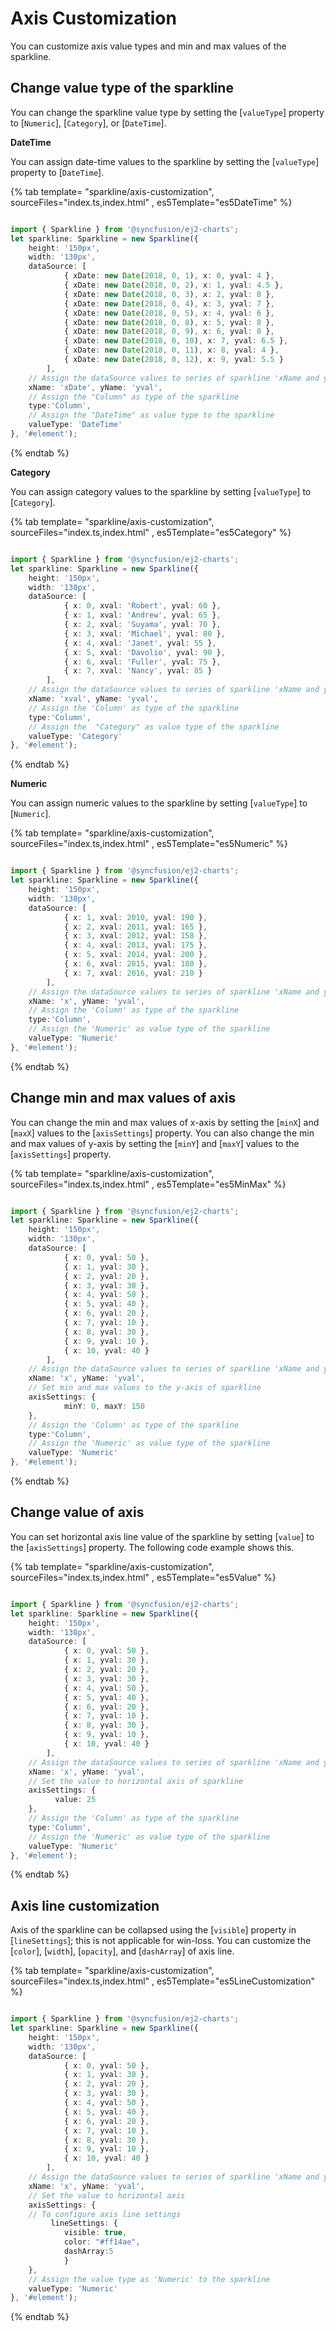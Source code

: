 # Axis Customization

You can customize axis value types and min and max values of the sparkline.

## Change value type of the sparkline

You can change the sparkline value type by setting the [`valueType`] property to [`Numeric`], [`Category`], or [`DateTime`].
<!-- markdownlint-disable MD036 -->

**DateTime**

You can assign date-time values to the sparkline by setting the [`valueType`] property to [`DateTime`].

{% tab template= "sparkline/axis-customization", sourceFiles="index.ts,index.html" , es5Template="es5DateTime" %}

```typescript

import { Sparkline } from '@syncfusion/ej2-charts';
let sparkline: Sparkline = new Sparkline({
    height: '150px',
    width: '130px',
    dataSource: [
            { xDate: new Date(2018, 0, 1), x: 0, yval: 4 },
            { xDate: new Date(2018, 0, 2), x: 1, yval: 4.5 },
            { xDate: new Date(2018, 0, 3), x: 2, yval: 8 },
            { xDate: new Date(2018, 0, 4), x: 3, yval: 7 },
            { xDate: new Date(2018, 0, 5), x: 4, yval: 6 },
            { xDate: new Date(2018, 0, 8), x: 5, yval: 8 },
            { xDate: new Date(2018, 0, 9), x: 6, yval: 8 },
            { xDate: new Date(2018, 0, 10), x: 7, yval: 6.5 },
            { xDate: new Date(2018, 0, 11), x: 8, yval: 4 },
            { xDate: new Date(2018, 0, 12), x: 9, yval: 5.5 }
        ],
    // Assign the dataSource values to series of sparkline 'xName and yName'
    xName: 'xDate', yName: 'yval',
    // Assign the "Column" as type of the sparkline
    type:'Column',
    // Assign the "DateTime" as value type to the sparkline
    valueType: 'DateTime'
}, '#element');

```

{% endtab %}

<!-- markdownlint-disable MD036 -->

**Category**

You can assign category values to the sparkline by setting [`valueType`] to [`Category`].

{% tab template= "sparkline/axis-customization", sourceFiles="index.ts,index.html" , es5Template="es5Category" %}

```typescript

import { Sparkline } from '@syncfusion/ej2-charts';
let sparkline: Sparkline = new Sparkline({
    height: '150px',
    width: '130px',
    dataSource: [
            { x: 0, xval: 'Robert', yval: 60 },
            { x: 1, xval: 'Andrew', yval: 65 },
            { x: 2, xval: 'Suyama', yval: 70 },
            { x: 3, xval: 'Michael', yval: 80 },
            { x: 4, xval: 'Janet', yval: 55 },
            { x: 5, xval: 'Davolio', yval: 90 },
            { x: 6, xval: 'Fuller', yval: 75 },
            { x: 7, xval: 'Nancy', yval: 85 }
        ],
    // Assign the dataSource values to series of sparkline 'xName and yName'
    xName: 'xval', yName: 'yval',
    // Assign the 'Column' as type of the sparkline
    type:'Column',
    // Assign the  "Category" as value type of the sparkline
    valueType: 'Category'
}, '#element');

```

{% endtab %}

**Numeric**

You can assign numeric values to the sparkline by setting [`valueType`] to [`Numeric`].

{% tab template= "sparkline/axis-customization", sourceFiles="index.ts,index.html" , es5Template="es5Numeric" %}

```typescript

import { Sparkline } from '@syncfusion/ej2-charts';
let sparkline: Sparkline = new Sparkline({
    height: '150px',
    width: '130px',
    dataSource: [
            { x: 1, xval: 2010, yval: 190 },
            { x: 2, xval: 2011, yval: 165 },
            { x: 3, xval: 2012, yval: 158 },
            { x: 4, xval: 2013, yval: 175 },
            { x: 5, xval: 2014, yval: 200 },
            { x: 6, xval: 2015, yval: 180 },
            { x: 7, xval: 2016, yval: 210 }
        ],
    // Assign the dataSource values to series of sparkline 'xName and yName'
    xName: 'x', yName: 'yval',
    // Assign the 'Column' as type of the sparkline
    type:'Column',
    // Assign the 'Numeric' as value type of the sparkline
    valueType: 'Numeric'
}, '#element');

```

{% endtab %}

<!-- markdownlint-disable MD036 -->

## Change min and max values of axis

You can change the min and max values of x-axis by setting the [`minX`] and [`maxX`] values to the [`axisSettings`] property. You can also change the min and max values of y-axis by setting the [`minY`] and [`maxY`] values to the [`axisSettings`] property.

{% tab template= "sparkline/axis-customization", sourceFiles="index.ts,index.html" , es5Template="es5MinMax" %}

```typescript

import { Sparkline } from '@syncfusion/ej2-charts';
let sparkline: Sparkline = new Sparkline({
    height: '150px',
    width: '130px',
    dataSource: [
            { x: 0, yval: 50 },
            { x: 1, yval: 30 },
            { x: 2, yval: 20 },
            { x: 3, yval: 30 },
            { x: 4, yval: 50 },
            { x: 5, yval: 40 },
            { x: 6, yval: 20 },
            { x: 7, yval: 10 },
            { x: 8, yval: 30 },
            { x: 9, yval: 10 },
            { x: 10, yval: 40 }
        ],
    // Assign the dataSource values to series of sparkline 'xName and yName'
    xName: 'x', yName: 'yval',
    // Set min and max values to the y-axis of sparkline
    axisSettings: {
            minY: 0, maxY: 150
    },
    // Assign the 'Column' as type of the sparkline
    type:'Column',
    // Assign the 'Numeric' as value type of the sparkline
    valueType: 'Numeric'
}, '#element');

```

{% endtab %}

## Change value of axis

You can set horizontal axis line value of the sparkline by setting [`value`] to the [`axisSettings`] property. The following code example shows this.

{% tab template= "sparkline/axis-customization", sourceFiles="index.ts,index.html" , es5Template="es5Value" %}

```typescript

import { Sparkline } from '@syncfusion/ej2-charts';
let sparkline: Sparkline = new Sparkline({
    height: '150px',
    width: '130px',
    dataSource: [
            { x: 0, yval: 50 },
            { x: 1, yval: 30 },
            { x: 2, yval: 20 },
            { x: 3, yval: 30 },
            { x: 4, yval: 50 },
            { x: 5, yval: 40 },
            { x: 6, yval: 20 },
            { x: 7, yval: 10 },
            { x: 8, yval: 30 },
            { x: 9, yval: 10 },
            { x: 10, yval: 40 }
        ],
    // Assign the dataSource values to series of sparkline 'xName and yName'
    xName: 'x', yName: 'yval',
    // Set the value to horizontal axis of sparkline
    axisSettings: {
          value: 25
    },
    // Assign the 'Column' as type of the sparkline
    type:'Column',
    // Assign the 'Numeric' as value type of the sparkline
    valueType: 'Numeric'
}, '#element');

```

{% endtab %}

## Axis line customization

Axis of the sparkline can be collapsed using the [`visible`] property in [`lineSettings`]; this is not applicable for win-loss. You can customize the [`color`], [`width`], [`opacity`], and [`dashArray`] of axis line.

{% tab template= "sparkline/axis-customization", sourceFiles="index.ts,index.html" , es5Template="es5LineCustomization" %}

```typescript

import { Sparkline } from '@syncfusion/ej2-charts';
let sparkline: Sparkline = new Sparkline({
    height: '150px',
    width: '130px',
    dataSource: [
            { x: 0, yval: 50 },
            { x: 1, yval: 30 },
            { x: 2, yval: 20 },
            { x: 3, yval: 30 },
            { x: 4, yval: 50 },
            { x: 5, yval: 40 },
            { x: 6, yval: 20 },
            { x: 7, yval: 10 },
            { x: 8, yval: 30 },
            { x: 9, yval: 10 },
            { x: 10, yval: 40 }
        ],
    // Assign the dataSource values to series of sparkline 'xName and yName'
    xName: 'x', yName: 'yval',
    // Set the value to horizontal axis
    axisSettings: {
    // To configure axis line settings
         lineSettings: {
            visible: true,
            color: "#ff14ae",
            dashArray:5
            }
    },
    // Assign the value type as 'Numeric' to the sparkline
    valueType: 'Numeric'
}, '#element');

```

{% endtab %}
